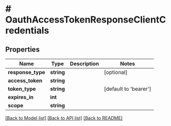 # # OauthAccessTokenResponseClientCredentials

## Properties

Name | Type | Description | Notes
------------ | ------------- | ------------- | -------------
**response_type** | **string** |  | [optional]
**access_token** | **string** |  |
**token_type** | **string** |  | [default to 'bearer']
**expires_in** | **int** |  |
**scope** | **string** |  |

[[Back to Model list]](../../README.md#models) [[Back to API list]](../../README.md#endpoints) [[Back to README]](../../README.md)
